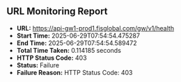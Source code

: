 ## URL Monitoring Report

- **URL:** https://api-gw1-prod1.fisglobal.com/gw/v1/health
- **Start Time:** 2025-06-29T07:54:54.475287
- **End Time:** 2025-06-29T07:54:54.589472
- **Total Time Taken:** 0.114185 seconds
- **HTTP Status Code:** 403
- **Status:** Failure
- **Failure Reason:** HTTP Status Code: 403
